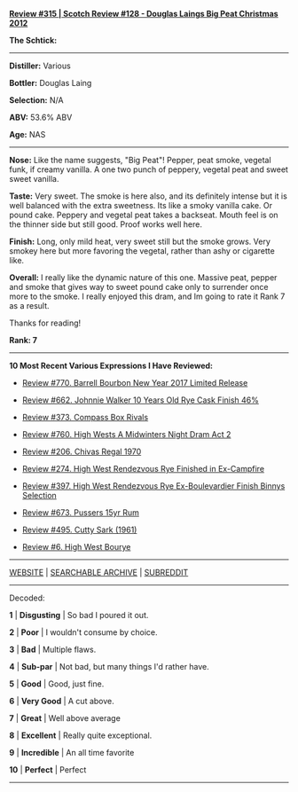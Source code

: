
[**Review #315 | Scotch Review #128 - Douglas Laings Big Peat Christmas 2012**]( https://t8ke.review/review-315-big-peat-christmas-2012/)

**The Schtick:** 

-----

**Distiller:** Various

**Bottler:** Douglas Laing

**Selection:** N/A

**ABV:** 53.6% ABV

**Age:** NAS 

-----

**Nose:**  Like the name suggests, "Big Peat"! Pepper, peat smoke, vegetal funk, if creamy vanilla. A one two punch of peppery, vegetal peat and sweet sweet vanilla.

**Taste:** Very sweet. The smoke is here also, and its definitely intense but it is well balanced with the extra sweetness. Its like a smoky vanilla cake. Or pound cake. Peppery and vegetal peat takes a backseat. Mouth feel is on the thinner side but still good. Proof works well here.

**Finish:** Long, only mild heat, very sweet still but the smoke grows. Very smokey here but more favoring the vegetal, rather than ashy or cigarette like.

**Overall:** I really like the dynamic nature of this one. Massive peat, pepper and smoke that gives way to sweet pound cake only to surrender once more to the smoke. I really enjoyed this dram, and Im going to rate it Rank 7 as a result.

Thanks for reading!

**Rank: 7**

----- 

**10 Most Recent Various Expressions I Have Reviewed:** 

- [Review #770. Barrell Bourbon New Year 2017 Limited Release]( https://t8ke.review/review-770-barrell-bourbon-new-year-limited-edition-2017/) 

- [Review #662. Johnnie Walker 10 Years Old Rye Cask Finish 46%]( https://t8ke.review/review-662-johnnie-walker-select-cask-10-years-old-rye-cask-finish/) 

- [Review #373. Compass Box Rivals]( https://t8ke.review/review-373-compass-box-rivals/) 

- [Review #760. High Wests A Midwinters Night Dram Act 2]( https://t8ke.review/review-760-high-wests-a-midwinters-night-dram-act-2/) 

- [Review #206. Chivas Regal 1970]( https://t8ke.review/review-206-chivas-regal-12yr-1970/) 

- [Review #274. High West Rendezvous Rye Finished in Ex-Campfire]( https://t8ke.review/review-274-high-west-rendezvous-rye-ex-campfire/) 

- [Review #397. High West Rendezvous Rye Ex-Boulevardier Finish Binnys Selection]( https://t8ke.review/review-397-high-west-rendezvous-ex-boulevardier/) 

- [Review #673. Pussers 15yr Rum]( https://t8ke.review/review-673-pussers-15yr-rum/) 

- [Review #495. Cutty Sark (1961)]( https://t8ke.review/review-495-cutty-sark-1961/) 

- [Review #6. High West Bourye]( https://t8ke.review/review-6-high-west-bourye-2015/) 

-----

[WEBSITE](https://t8ke.review) | [SEARCHABLE ARCHIVE](https://t8ke.review/review-archive/) | [SUBREDDIT](https://reddit.com/r/t8kereviews)

-----

Decoded:

**1** | **Disgusting** | So bad I poured it out.

**2** | **Poor** | I wouldn't consume by choice.

**3** | **Bad** | Multiple flaws.

**4** | **Sub-par** | Not bad, but many things I'd rather have.

**5** | **Good** | Good, just fine.

**6** | **Very Good** | A cut above.

**7** | **Great** | Well above average

**8** | **Excellent** | Really quite exceptional.

**9** | **Incredible** | An all time favorite

**10** | **Perfect** | Perfect

----

